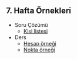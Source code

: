 ## 7. Hafta Örnekleri

- Soru Çözümü
  * [Kisi listesi](KisiListesi)
- Ders
  * [Hesap örneği](AccountExample)
  * [Nokta örneği](PointExample)
  
